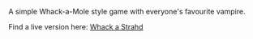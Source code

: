 A simple Whack-a-Mole style game with everyone's favourite vampire. 

Find a live version here: [Whack a Strahd](https://whack-a-strahd.vercel.app/)
